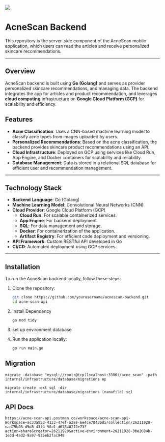 ![](AcneScanFinal.png)
# AcneScan Backend

This repository is the server-side component of the AcneScan mobile application, which users can read the articles and receive personalized skincare recommendations.

---

## Overview

AcneScan backend is built using **Go (Golang)** and serves as provider personalized skincare recommendations, and managing data. The backend integrates the app for articles and product recommendation, and leverages **cloud computing** infrastructure on **Google Cloud Platform (GCP)** for scalability and efficiency.

## Features

- **Acne Classification**: Uses a CNN-based machine learning model to classify acne types from images uploaded by users.
- **Personalized Recommendations**: Based on the acne classification, the backend provides skincare product recommendations using an API.
- **Cloud Infrastructure**: Deployed on GCP using services like Cloud Run, App Engine, and Docker containers for scalability and reliability.
- **Database Management**: Data is stored in a relational SQL database for efficient user and recommendation management.

---


## Technology Stack

- **Backend Language**: Go (Golang)
- **Machine Learning Model**: Convolutional Neural Networks (CNN)
- **Cloud Provider**: Google Cloud Platform (GCP)
  - **Cloud Run**: For scalable containerized services.
  - **App Engine**: For backend deployment.
  - **SQL**: For data management and storage.
  - **Docker**: For containerization of the application.
  - **Artifact Registry**: For efficient code deployment and versioning.
- **API Framework**: Custom RESTful API developed in Go
- **CI/CD**: Automated deployment using GCP services.

---

## Installation

To run the AcneScan backend locally, follow these steps:

1. Clone the repository:

   ```bash
   git clone https://github.com/yourusername/acnescan-backend.git
   cd acne-scan-api
2. Install Dependency
   ```bash
   go mod tidy

3. set up environment database
   
5. Run the application locally:
      ```bash
      go run main.go

## Migration
```
migrate -database "mysql://root:@tcp(localhost:3306)/acne_scan" -path internal/infrastructure/database/migrations up
```
```
migrate create -ext sql -dir internal/infrastructure/database/migrations (namafile).sql
```

## API Docs
```
https://acne-scan-api.postman.co/workspace/acne-scan-api-Workspace~ac33a853-4123-47ef-a28e-6e4ce7043bd5/collection/26211928-cad79b08-d5d8-43f4-90a1-d67840212e73?action=share&creator=26211928&active-environment=26211928-3be2084b-1e3d-4ad2-9a97-935eb2fac948
```
